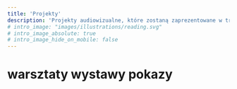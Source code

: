 ```yaml
---
title: 'Projekty'
description: 'Projekty audiowizualne, które zostaną zaprezentowane w trakcie wydarzenia'
# intro_image: "images/illustrations/reading.svg"
# intro_image_absolute: true
# intro_image_hide_on_mobile: false
---
```


# warsztaty wystawy pokazy

